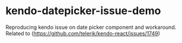 # kendo-datepicker-issue-demo

Reproducing kendo issue on date picker component and workaround. Related to (https://github.com/telerik/kendo-react/issues/1749)